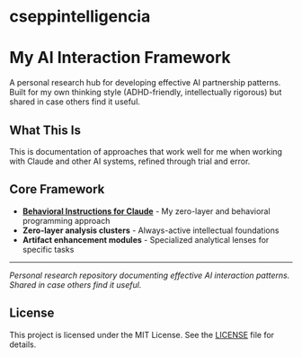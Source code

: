 
# cseppintelligencia
# My AI Interaction Framework

A personal research hub for developing effective AI partnership patterns. Built for my own thinking style (ADHD-friendly, intellectually rigorous) but shared in case others find it useful.

## What This Is
This is documentation of approaches that work well for me when working with Claude and other AI systems, refined through trial and error.

## Core Framework
- **[Behavioral Instructions for Claude](INSTRUCTION_TEMPLATE_FOR_CLAUDE.md)** - My zero-layer and behavioral programming approach
- **Zero-layer analysis clusters** - Always-active intellectual foundations  
- **Artifact enhancement modules** - Specialized analytical lenses for specific tasks



---
*Personal research repository documenting effective AI interaction patterns. Shared in case others find it useful.*

## License

This project is licensed under the MIT License. See the [LICENSE](./LICENSE) file for details.
